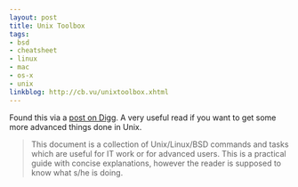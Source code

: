 ```yaml
---
layout: post
title: Unix Toolbox
tags:
- bsd
- cheatsheet
- linux
- mac
- os-x
- unix
linkblog: http://cb.vu/unixtoolbox.xhtml
---
```


Found this via a [post on Digg](http://digg.com/linux_unix/Biggest_Unix_Cheat_Sheet). A very useful read
if you want to get some more advanced things done in Unix.

> This document is a collection of Unix/Linux/BSD commands and tasks which are useful for IT work or for
> advanced users. This is a practical guide with concise explanations, however the reader is supposed to
> know what s/he is doing.
